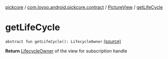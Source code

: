 [pickcore](../../index.md) / [com.lovoo.android.pickcore.contract](../index.md) / [PictureView](index.md) / [getLifeCycle](./get-life-cycle.md)

# getLifeCycle

`abstract fun getLifeCycle(): LifecycleOwner` [(source)](https://github.com/lovoo/android-pickpic/blob/master/pickcore/src/main/kotlin/com/lovoo/android/pickcore/contract/PictureView.kt#L16)

**Return**
[LifecycleOwner](#) of the view for subscription handle

